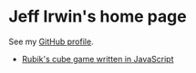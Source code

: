 
# Jeff Irwin's home page

See my [GitHub profile](https://github.com/JeffIrwin).

- [Rubik's cube game written in JavaScript](jeffirwin.github.io/rubik-js/)
